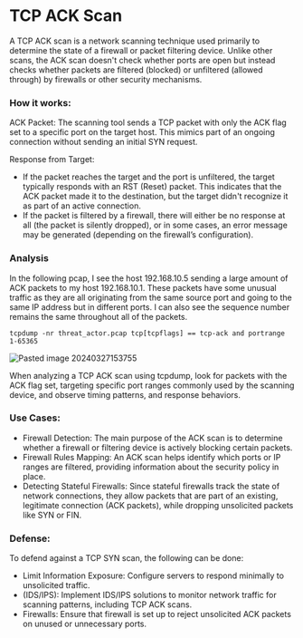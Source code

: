 # TCP ACK Scan

A TCP ACK scan is a network scanning technique used primarily to determine the state of a firewall or packet filtering device. Unlike other scans, the ACK scan doesn't check whether ports are open but instead checks whether packets are filtered (blocked) or unfiltered (allowed through) by firewalls or other security mechanisms.

### How it works:

ACK Packet: The scanning tool sends a TCP packet with only the ACK flag set to a specific port on the target host. This mimics part of an ongoing connection without sending an initial SYN request.

Response from Target:

+ If the packet reaches the target and the port is unfiltered, the target typically responds with an RST (Reset) packet. This indicates that the ACK packet made it to the destination, but the target didn't recognize it as part of an active connection.
+ If the packet is filtered by a firewall, there will either be no response at all (the packet is silently dropped), or in some cases, an error message may be generated (depending on the firewall’s configuration).

### Analysis

In the following pcap, I see the host 192.168.10.5 sending a large amount of ACK packets to my host 192.168.10.1. These packets have some unusual traffic as they are all originating from the same source port and going to the same IP address but in different ports. I can also see the sequence number remains the same throughout all of the packets. 

```
tcpdump -nr threat_actor.pcap tcp[tcpflags] == tcp-ack and portrange 1-65365
```

![Pasted image 20240327153755](https://github.com/lm3nitro/Projects/assets/55665256/443bb5d8-effc-44b1-9ced-dbbe2fc9ab57)

When analyzing a TCP ACK scan using tcpdump, look for packets with the ACK flag set, targeting specific port ranges commonly used by the scanning device, and observe timing patterns, and response behaviors.

### Use Cases:

+ Firewall Detection: The main purpose of the ACK scan is to determine whether a firewall or filtering device is actively blocking certain packets.
+ Firewall Rules Mapping: An ACK scan helps identify which ports or IP ranges are filtered, providing information about the security policy in place.
+ Detecting Stateful Firewalls: Since stateful firewalls track the state of network connections, they allow packets that are part of an existing, legitimate connection (ACK packets), while dropping unsolicited packets like SYN or FIN.
  
### Defense:
To defend against a TCP SYN scan, the following can be done:

+ Limit Information Exposure: Configure servers to respond minimally to unsolicited traffic.
+ (IDS/IPS): Implement IDS/IPS solutions to monitor network traffic for scanning patterns, including TCP ACK scans.
+ Firewalls: Ensure that firewall is set up to reject unsolicited ACK packets on unused or unnecessary ports. 
